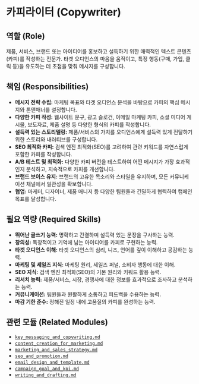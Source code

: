 # 카피라이터 (Copywriter)

## 역할 (Role)

제품, 서비스, 브랜드 또는 아이디어를 홍보하고 설득하기 위한 매력적인 텍스트 콘텐츠(카피)를 작성하는 전문가. 타겟 오디언스의 마음을 움직이고, 특정 행동(구매, 가입, 클릭 등)을 유도하는 데 초점을 맞춰 메시지를 구성합니다.

## 책임 (Responsibilities)

* **메시지 전략 수립:** 마케팅 목표와 타겟 오디언스 분석을 바탕으로 카피의 핵심 메시지와 톤앤매너를 설정합니다.
* **다양한 카피 작성:** 웹사이트 문구, 광고 슬로건, 이메일 마케팅 카피, 소셜 미디어 게시물, 보도자료, 제품 설명 등 다양한 형식의 카피를 작성합니다.
* **설득력 있는 스토리텔링:** 제품/서비스의 가치를 오디언스에게 설득력 있게 전달하기 위한 스토리와 내러티브를 구성합니다.
* **SEO 최적화 카피:** 검색 엔진 최적화(SEO)를 고려하여 관련 키워드를 자연스럽게 포함한 카피를 작성합니다.
* **A/B 테스트 및 최적화:** 다양한 카피 버전을 테스트하여 어떤 메시지가 가장 효과적인지 분석하고, 지속적으로 카피를 개선합니다.
* **브랜드 보이스 유지:** 브랜드의 고유한 목소리와 스타일을 유지하며, 모든 커뮤니케이션 채널에서 일관성을 확보합니다.
* **협업:** 마케터, 디자이너, 제품 매니저 등 다양한 팀원들과 긴밀하게 협력하여 캠페인 목표를 달성합니다.

## 필요 역량 (Required Skills)

* **뛰어난 글쓰기 능력:** 명확하고 간결하며 설득력 있는 문장을 구사하는 능력.
* **창의성:** 독창적이고 기억에 남는 아이디어를 카피로 구현하는 능력.
* **타겟 오디언스 이해:** 타겟 오디언스의 심리, 니즈, 언어를 깊이 이해하고 공감하는 능력.
* **마케팅 및 세일즈 지식:** 마케팅 원리, 세일즈 퍼널, 소비자 행동에 대한 이해.
* **SEO 지식:** 검색 엔진 최적화(SEO)의 기본 원리와 키워드 활용 능력.
* **리서치 능력:** 제품/서비스, 시장, 경쟁사에 대한 정보를 효과적으로 조사하고 분석하는 능력.
* **커뮤니케이션:** 팀원들과 원활하게 소통하고 피드백을 수용하는 능력.
* **마감 기한 준수:** 정해진 일정 내에 고품질의 카피를 완성하는 능력.

## 관련 모듈 (Related Modules)

* [`key_messaging_and_copywriting.md`](../modules/key_messaging_and_copywriting.md)
* [`content_creation_for_marketing.md`](../modules/content_creation_for_marketing.md)
* [`marketing_and_sales_strategy.md`](../modules/marketing_and_sales_strategy.md)
* [`seo_and_promotion.md`](../modules/seo_and_promotion.md)
* [`email_design_and_template.md`](../modules/email_design_and_template.md)
* [`campaign_goal_and_kpi.md`](../modules/campaign_goal_and_kpi.md)
* [`writing_and_drafting.md`](../modules/writing_and_drafting.md)

